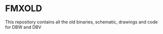 # FMXOLD
This repository contains all the old binaries, schematic, drawings and code for DBW and DBV 
